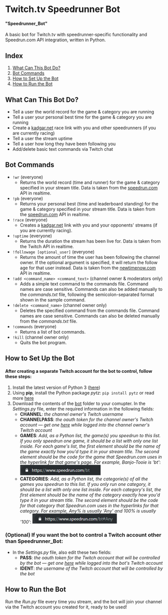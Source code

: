 # Twitch.tv Speedrunner Bot
#### "Speedrunner_Bot"
A basic bot for Twitch.tv with speedrunner-specific functionality and Speedrun.com API integration, written in Python.

## Index
1. [What Can This Bot Do?](#what-can-this-bot-do)
2. [Bot Commands](#bot-commands)
3. [How to Set Up the Bot](#how-to-set-up-the-bot)
4. [How to Run the Bot](#how-to-run-the-bot)

## What Can This Bot Do?
- Tell a user the world record for the game & category you are running
- Tell a user your personal best time for the game & category you are running
- Create a [kadgar.net](http://kadgar.net) race link with you and other speedrunners (if you are currently racing)
- Tell a user the stream uptime
- Tell a user how long they have been following you
- Add/delete basic text commands via Twitch chat

## Bot Commands
- `!wr` (everyone)
    - Returns the world record (time and runner) for the game & category specified in your stream title. Data is taken from the [speedrun.com](https://www.speedrun.com/) API in realtime.
- `!pb` (everyone)
    - Returns your personal best (time and leaderboard standing) for the game & category specified in your stream title. Data is taken from the [speedrun.com](https://www.speedrun.com/) API in realtime.
- `!race` (everyone)
    - Creates a [kadgar.net](http://kadgar.net) link with you and your opponents' streams (if you are currently racing).
- `!uptime` (everyone)
    - Returns the duration the stream has been live for. Data is taken from the Twitch API in realtime.
- `!followage [optional_user]` (everyone)
    - Returns the amount of time the user has been following the channel owner. If the optional argument is specified, it will return the follow age for that user instead. Data is taken from the [newtimenow.com](http://api.newtimenow.com/) API in realtime.
- `!add <command_name> <command_text>` (channel owner & moderators only)
    - Adds a simple text command to the commands file. Command names are case sensitive. Commands can also be added manually to the *commands.txt* file, following the semicolon-separated format shown in the sample command.
- `!delete <command_name>` (channel owner only)
    - Deletes the specified command from the commands file. Command names are case sensitive. Commands can also be deleted manually from the *commands.txt* file.
- `!commands` (everyone)
    - Returns a list of bot commands.
- `!kill` (channel owner only)
    - Quits the bot program.
    
## How to Set Up the Bot
#### After creating a separate Twitch account for the bot to control, follow these steps:
1. Install the latest version of Python 3 ([here](https://www.python.org/downloads/))
2. Using **pip**, install the Python package *pytz*: `pip install pytz` or read more [here](https://pypi.org/project/pytz/)
3. Download the contents of the [bot](/bot) folder to your comupter. In the *Settings.py* file, enter the required information in the following fields:
    - **CHANNEL**: *the channel owner's Twitch username*
    - **CHANNELPASS**: *the oauth token for the channel owner's Twitch account — get one [here](https://twitchapps.com/tmi/) while logged into the channel owner's Twitch account*
    - **GAMES**: *Add, as a Python list, the game(s) you speedrun to this list. If you only speedrun one game, it should be a list with only one list inside. For each game's list, the first element should be the name of the game exactly how you'd type it in your stream title. The second element should be the code for the game that Speedrun.com uses in the hyperlink for that game's page. For example, Banjo-Tooie is 'bt'*:
    ![game code example](images/game%20code.PNG)
    - **CATEGORIES**: *Add, as a Python list, the categorie(s) of all the games you speedrun to this list. If you only run one category, it should be a list with only one list inside. For each category's list, the first element should be the name of the category exactly how you'd type it in your stream title. The second element should be the code for that category that Speedrun.com uses in the hyperlinks for that category. For example, Any% is usually 'Any' and 100% is usually '100'*:
    ![category code example](images/category%20code.PNG)

### (Optional) If you want the bot to control a Twitch account other than Speedrunner_Bot:
- In the *Settings.py* file, also edit these two fields:
    - **PASS**: *the oauth token for the Twitch account that will be controlled by the bot — get one [here](https://twitchapps.com/tmi/) while logged into the bot's Twitch account*
    - **IDENT**: *the username of the Twitch account that will be controlled by the bot*

## How to Run the Bot
Run the *Run.py* file every time you stream, and the bot will join your channel via the Twitch account you created for it, ready to be used!
